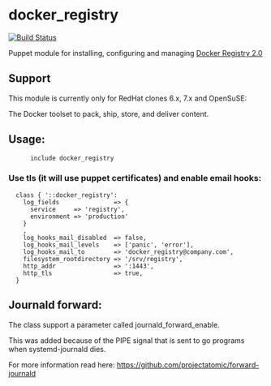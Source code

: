# docker_registry #

[![Build Status](https://travis-ci.org/cristifalcas/puppet-docker_registry.png?branch=master)](https://travis-ci.org/cristifalcas/puppet-docker_registry)

Puppet module for installing, configuring and managing [Docker Registry 2.0](https://github.com/docker/distribution)



## Support

This module is currently only for RedHat clones 6.x, 7.x and OpenSuSE:


The Docker toolset to pack, ship, store, and deliver content.

## Usage:

          include docker_registry

### Use tls (it will use puppet certificates) and enable email hooks:

	  class { '::docker_registry':
	    log_fields               => {
	      service     => 'registry',
	      environment => 'production'
	    }
	    ,
	    log_hooks_mail_disabled  => false,
	    log_hooks_mail_levels    => ['panic', 'error'],
	    log_hooks_mail_to        => 'docker_registry@company.com',
	    filesystem_rootdirectory => '/srv/registry',
	    http_addr                => ':1443',
	    http_tls                 => true,
	  }

## Journald forward:

The class support a parameter called journald_forward_enable.

This was added because of the PIPE signal that is sent to go programs when systemd-journald dies.

For more information read here: https://github.com/projectatomic/forward-journald

